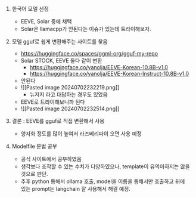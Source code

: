 1. 한국어 모델 선정
	* EEVE, Solar 중에 채택
	* Solar은 llamacpp가 안된다는 이슈가 있는데 트라이해보자.
2. 모델 gguf로 쉽게 변환해주는 사이트를 찾음
	* https://huggingface.co/spaces/ggml-org/gguf-my-repo
	* Solar STOCK, EEVE 둘다 같이 변환
		* https://huggingface.co/yanolja/EEVE-Korean-10.8B-v1.0
		* https://huggingface.co/yanolja/EEVE-Korean-Instruct-10.8B-v1.0
	* 안된다
	* ![[Pasted image 20240702232219.png]]
		* 뉴저지 라고 대답하는 경우도 있었음
	* EEVE로 트라이해보니까 된다
	* ![[Pasted image 20240702232514.png]]
3. 결론 : EEVE를 gguf로 직접 변환해서 사용
	* 양자화 정도를 많이 높여서 라즈베리파이 오면 사용 예정

4. Modelfile 문법 공부
	* 공식 사이트에서 공부하였음
	* 생각보다 조작할 수 있는 수치가 다양하였으나, template이 유의미하지는 않을 것으로 판단.
	* 추후 python 통해서 ollama 호출, model을 이름을 통해서만 호출하고 뒤에 있는 prompt는 langchain 잘 사용해서 해결 예정.
